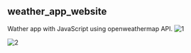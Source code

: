 ## weather_app_website

Wather app with JavaScript using openweathermap API.
![1](https://github.com/HamidEidy/Weather.js/assets/148962898/187ff3e2-e0fc-451e-9bfe-1717cd58bbd3)


![2](https://github.com/HamidEidy/Weather.js/assets/148962898/1239b8b1-cb10-49c1-b766-b56f9262e5fe)
